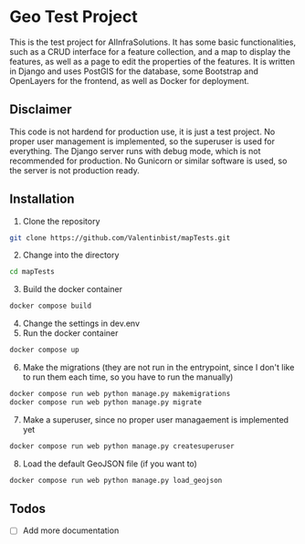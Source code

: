 # Geo Test Project
This is the test project for AIInfraSolutions. 
It has some basic functionalities, such as a CRUD interface for a feature collection, and a map to display the features, as well as a page to edit the properties of the features.
It is written in Django and uses PostGIS for the database, some Bootstrap and OpenLayers for the frontend, as well as Docker for deployment.


## Disclaimer
This code is not hardend for production use, it is just a test project.
No proper user management is implemented, so the superuser is used for everything.
The Django server runs with debug mode, which is not recommended for production.
No Gunicorn or similar software is used, so the server is not production ready.

## Installation
1. Clone the repository
```bash
git clone https://github.com/Valentinbist/mapTests.git
```
2. Change into the directory
```bash
cd mapTests
```
3. Build the docker container
```bash
docker compose build
```
4. Change the settings in dev.env
5. Run the docker container
```bash
docker compose up
```
6. Make the migrations (they are not run in the entrypoint, since I don't like to run them each time, so you have to run the manually)
```bash
docker compose run web python manage.py makemigrations
docker compose run web python manage.py migrate
```
7. Make a superuser, since no proper user managaement is implemented yet
```bash
docker compose run web python manage.py createsuperuser
```
8. Load the default GeoJSON file (if you want to)
```bash
docker compose run web python manage.py load_geojson
```

## Todos
- [ ] Add more documentation


